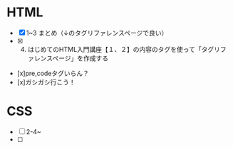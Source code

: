 # HTML
- [x] 1~3 まとめ（↓のタグリファレンスページで良い）
- [x] 4. はじめてのHTML入門講座【１、２】の内容のタグを使って「タグリファレンスページ」を作成する
 - [x]pre,codeタグいらん？
 - [x]ガシガシ行こう！

# CSS
- [ ] 2-4~
- [ ] 